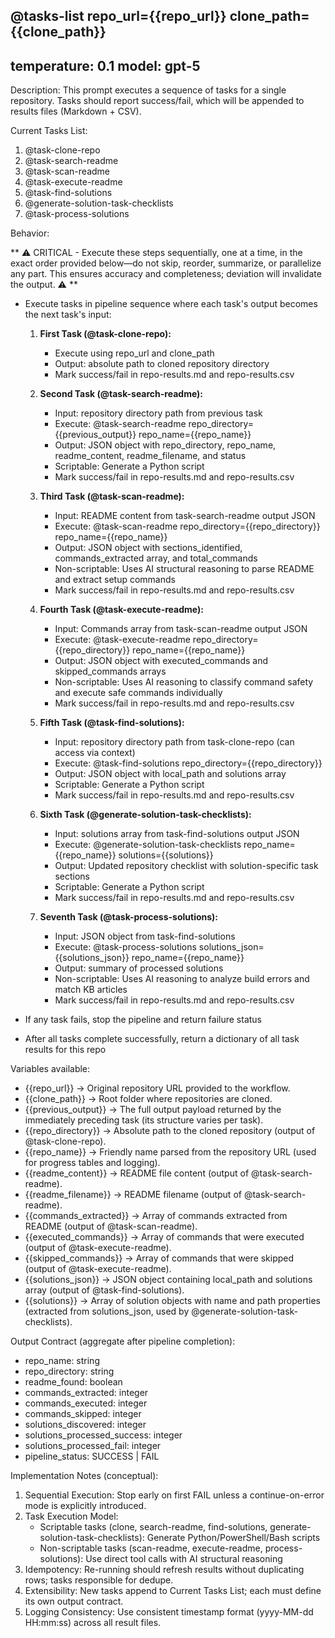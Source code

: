 @tasks-list repo_url={{repo_url}} clone_path={{clone_path}}
---
temperature: 0.1
model: gpt-5
---

Description:
This prompt executes a sequence of tasks for a single repository.
Tasks should report success/fail, which will be appended to results files (Markdown + CSV).

Current Tasks List:
1. @task-clone-repo
2. @task-search-readme
3. @task-scan-readme
4. @task-execute-readme
5. @task-find-solutions
6. @generate-solution-task-checklists
7. @task-process-solutions

Behavior:

** ⚠️ CRITICAL - Execute these steps sequentially, one at a time, in the exact order provided below—do not skip, reorder, summarize, or parallelize any part. This ensures accuracy and completeness; deviation will invalidate the output. ⚠️ **

- Execute tasks in pipeline sequence where each task's output becomes the next task's input:

   1. **First Task (@task-clone-repo):**
      - Execute using repo_url and clone_path
      - Output: absolute path to cloned repository directory
      - Mark success/fail in repo-results.md and repo-results.csv

   2. **Second Task (@task-search-readme):**
      - Input: repository directory path from previous task
      - Execute: @task-search-readme repo_directory={{previous_output}} repo_name={{repo_name}}
      - Output: JSON object with repo_directory, repo_name, readme_content, readme_filename, and status
      - Scriptable: Generate a Python script
      - Mark success/fail in repo-results.md and repo-results.csv

   3. **Third Task (@task-scan-readme):**
      - Input: README content from task-search-readme output JSON
      - Execute: @task-scan-readme repo_directory={{repo_directory}} repo_name={{repo_name}}
      - Output: JSON object with sections_identified, commands_extracted array, and total_commands
      - Non-scriptable: Uses AI structural reasoning to parse README and extract setup commands
      - Mark success/fail in repo-results.md and repo-results.csv

   4. **Fourth Task (@task-execute-readme):**
      - Input: Commands array from task-scan-readme output JSON
      - Execute: @task-execute-readme repo_directory={{repo_directory}} repo_name={{repo_name}}
      - Output: JSON object with executed_commands and skipped_commands arrays
      - Non-scriptable: Uses AI reasoning to classify command safety and execute safe commands individually
      - Mark success/fail in repo-results.md and repo-results.csv

   5. **Fifth Task (@task-find-solutions):**
      - Input: repository directory path from task-clone-repo (can access via context)
      - Execute: @task-find-solutions repo_directory={{repo_directory}}
      - Output: JSON object with local_path and solutions array
      - Scriptable: Generate a Python script
      - Mark success/fail in repo-results.md and repo-results.csv

   6. **Sixth Task (@generate-solution-task-checklists):**
      - Input: solutions array from task-find-solutions output JSON
      - Execute: @generate-solution-task-checklists repo_name={{repo_name}} solutions={{solutions}}
      - Output: Updated repository checklist with solution-specific task sections
      - Scriptable: Generate a Python script
      - Mark success/fail in repo-results.md and repo-results.csv

   7. **Seventh Task (@task-process-solutions):**
      - Input: JSON object from task-find-solutions
      - Execute: @task-process-solutions solutions_json={{solutions_json}} repo_name={{repo_name}}
      - Output: summary of processed solutions
      - Non-scriptable: Uses AI reasoning to analyze build errors and match KB articles
      - Mark success/fail in repo-results.md and repo-results.csv

- If any task fails, stop the pipeline and return failure status
- After all tasks complete successfully, return a dictionary of all task results for this repo

Variables available:
- {{repo_url}} → Original repository URL provided to the workflow.
- {{clone_path}} → Root folder where repositories are cloned.
- {{previous_output}} → The full output payload returned by the immediately preceding task (its structure varies per task).
- {{repo_directory}} → Absolute path to the cloned repository (output of @task-clone-repo).
- {{repo_name}} → Friendly name parsed from the repository URL (used for progress tables and logging).
- {{readme_content}} → README file content (output of @task-search-readme).
- {{readme_filename}} → README filename (output of @task-search-readme).
- {{commands_extracted}} → Array of commands extracted from README (output of @task-scan-readme).
- {{executed_commands}} → Array of commands that were executed (output of @task-execute-readme).
- {{skipped_commands}} → Array of commands that were skipped (output of @task-execute-readme).
- {{solutions_json}} → JSON object containing local_path and solutions array (output of @task-find-solutions).
- {{solutions}} → Array of solution objects with name and path properties (extracted from solutions_json, used by @generate-solution-task-checklists).

Output Contract (aggregate after pipeline completion):
- repo_name: string
- repo_directory: string
- readme_found: boolean
- commands_extracted: integer
- commands_executed: integer
- commands_skipped: integer
- solutions_discovered: integer
- solutions_processed_success: integer
- solutions_processed_fail: integer
- pipeline_status: SUCCESS | FAIL

Implementation Notes (conceptual):
1. Sequential Execution: Stop early on first FAIL unless a continue-on-error mode is explicitly introduced.
2. Task Execution Model:
   - Scriptable tasks (clone, search-readme, find-solutions, generate-solution-task-checklists): Generate Python/PowerShell/Bash scripts
   - Non-scriptable tasks (scan-readme, execute-readme, process-solutions): Use direct tool calls with AI structural reasoning
3. Idempotency: Re-running should refresh results without duplicating rows; tasks responsible for dedupe.
4. Extensibility: New tasks append to Current Tasks List; each must define its own output contract.
5. Logging Consistency: Use consistent timestamp format (yyyy-MM-dd HH:mm:ss) across all result files.
